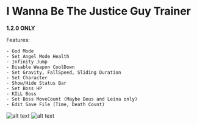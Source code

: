 # I Wanna Be The Justice Guy Trainer
**1.2.0 ONLY**

Features:
```
- God Mode
- Set Angel Mode Health
- Infinity Jump
- Disable Weapon CoolDown
- Set Gravity, FallSpeed, Sliding Duration
- Set Character
- Show/Hide Status Bar
- Set Boss HP
- KILL Boss
- Set Boss MoveCount (Maybe Deus and Leina only)
- Edit Save File (Time, Death Count)
```

![alt text](https://github.com/JuChanMin/IWannaBeTheJusticeGuy-Trainer/blob/main/ScreenShot1.PNG?raw=true)
![alt text](https://github.com/JuChanMin/IWannaBeTheJusticeGuy-Trainer/blob/main/ScreenShot2.PNG?raw=true)
